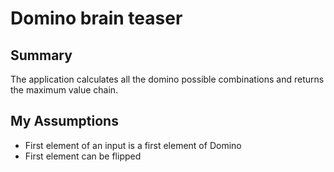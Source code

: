 # Domino brain teaser


## Summary

The application calculates all the domino possible combinations and returns the maximum value chain.

## My Assumptions

- First element of an input is a first element of Domino
- First element can be flipped